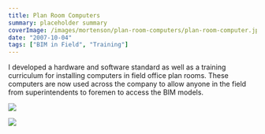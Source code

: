 ```yaml
---
title: Plan Room Computers
summary: placeholder summary
coverImage: /images/mortenson/plan-room-computers/plan-room-computer.jpg
date: "2007-10-04"
tags: ["BIM in Field", "Training"]
---
```


I developed a hardware and software standard as well as a training curriculum for installing computers in field office plan rooms. These computers are now used across the company to allow anyone in the field from superintendents to foremen to access the BIM models.

![](/images/mortenson/plan-room-computers/slide0038_image013.jpg)

![](/images/mortenson/plan-room-computers/slide0038_image011.jpg)
